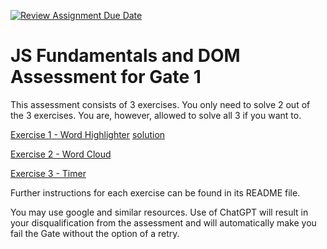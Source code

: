 [![Review Assignment Due Date](https://classroom.github.com/assets/deadline-readme-button-24ddc0f5d75046c5622901739e7c5dd533143b0c8e959d652212380cedb1ea36.svg)](https://classroom.github.com/a/b0Jd-UhC)

# JS Fundamentals and DOM Assessment for Gate 1

This assessment consists of 3 exercises. You only need to solve 2 out of the 3 exercises. You are, however, allowed to solve all 3 if you want to.

[Exercise 1 - Word Highlighter](./Exercise%201%20-%20Word%20Highlighter/)
[solution](./Exercise%202%20-%20Word%20Cloud/cloud.js)

[Exercise 2 - Word Cloud](./Exercise%202%20-%20Word%20Cloud/)

[Exercise 3 - Timer](./Exercise%203%20-%20Timer/)

Further instructions for each exercise can be found in its README file.

You may use google and similar resources.
Use of ChatGPT will result in your disqualification from the assessment and will automatically make you fail the Gate without the option of a retry.
